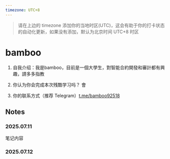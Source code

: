 ```yaml
---
timezone: UTC+8
---
```


> 请在上边的 timezone 添加你的当地时区(UTC)，这会有助于你的打卡状态的自动化更新，如果没有添加，默认为北京时间 UTC+8 时区


# bamboo

1. 自我介绍：我是bamboo，目前是一個大學生，對智能合約開發和審計都有興趣，請多多指教

2. 你认为你会完成本次残酷学习吗？ 會
3. 你的联系方式（推荐 Telegram）[t.me/bamboo92518](http://t.me/bamboo92518)

## Notes

<!-- Content_START -->

### 2025.07.11

笔记内容

### 2025.07.12

<!-- Content_END -->